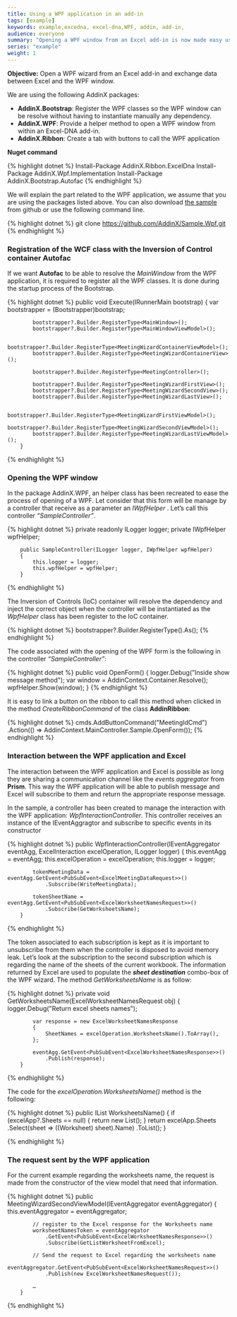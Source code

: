 ```yaml
---
title: Using a WPF application in an add-in
tags: [example]
keywords: example,excedna, excel-dna,WPF, addin, add-in, 
audience: everyone
summary: "Opening a WPF window from an Excel add-in is now made easy using our helper method." 
series: "example"
weight: 1
---
```


**Objective:** Open a WPF wizard from an Excel add-in and exchange data between Excel and the WPF window.

We are using the following AddinX packages:

*	**AddinX.Bootstrap**: Register the WPF classes so the WPF window can be resolve without having to instantiate manually any dependency.
*	**AddinX.WPF**: Provide a helper method to open a WPF window from within an Excel-DNA add-in.
*	**AddinX.Ribbon**: Create a tab with buttons to call the WPF application

**Nuget command**

{% highlight dotnet %}
Install-Package AddinX.Ribbon.ExcelDna
Install-Package AddinX.Wpf.Implementation
Install-Package AddinX.Bootstrap.Autofac
{% endhighlight %}

We will explain the part related to the WPF application, we assume that you are using the packages listed above. You can also download [the sample](https://github.com/AddinX/Sample.Wpf) from github or use the following command line.

{% highlight dotnet %}
git clone https://github.com/AddinX/Sample.Wpf.git
{% endhighlight %}

### Registration of the WCF class with the Inversion of Control container Autofac

If we want **Autofac** to be able to resolve the *MainWindow* from the WPF application, it is required to register all the WPF classes. It is done during the startup process of the Bootstrap.

{% highlight dotnet %}
        public void Execute(IRunnerMain bootstrap)
        {
            var bootstrapper = (Bootstrapper)bootstrap;
 
            bootstrapper?.Builder.RegisterType<MainWindow>();
            bootstrapper?.Builder.RegisterType<MainWindowViewModel>();
 
            bootstrapper?.Builder.RegisterType<MeetingWizardContainerViewModel>();
            bootstrapper?.Builder.RegisterType<MeetingWizardContainerView>();
 
            bootstrapper?.Builder.RegisterType<MeetingController>();
            
            bootstrapper?.Builder.RegisterType<MeetingWizardFirstView>();
            bootstrapper?.Builder.RegisterType<MeetingWizardSecondView>();
            bootstrapper?.Builder.RegisterType<MeetingWizardLastView>();
            
            bootstrapper?.Builder.RegisterType<MeetingWizardFirstViewModel>();
            bootstrapper?.Builder.RegisterType<MeetingWizardSecondViewModel>();
            bootstrapper?.Builder.RegisterType<MeetingWizardLastViewModel>();
        }
{% endhighlight %}

### Opening the WPF window

In the package AddinX.WPF, an helper class has been recreated to ease the process of opening of a WPF. Let consider that this form will be manage by a controller that receive as a parameter an *IWpfHelper* . Let’s call this controller *“SampleController”*.

{% highlight dotnet %}
        private readonly ILogger logger;
        private IWpfHelper wpfHelper;
 
        public SampleController(ILogger logger, IWpfHelper wpfHelper)
        {
            this.logger = logger;
            this.wpfHelper = wpfHelper;
        }
{% endhighlight %}

The Inversion of Controls (IoC) container will resolve the dependency and inject the correct object when the controller will be instantiated as the *WpfHelper* class has been register to the IoC container.

{% highlight dotnet %}
bootstrapper?.Builder.RegisterType<ExcelDnaWpfHelper>().As<IWpfHelper>();
{% endhighlight %}

The code associated with the opening of the WPF form is the following in the controller *“SampleController”*:

{% highlight dotnet %}
        public void OpenForm()
        {
            logger.Debug("Inside show message method");
            var window = AddinContext.Container.Resolve<MainWindow>();
            wpfHelper.Show(window);
        }
{% endhighlight %}

It is easy to link a button on the ribbon to call this method when clicked in the method *CreateRibbonCommand* of the class **AddinRibbon**:

{% highlight dotnet %}
       cmds.AddButtonCommand("MeetingIdCmd")            
               .Action(() => AddinContext.MainController.Sample.OpenForm());
{% endhighlight %}

### Interaction between the WPF application and Excel

The interaction between the WPF application and Excel is possible as long they are sharing a communication channel like the *events aggregator* from **Prism**. This way the WPF application will be able to publish message and Excel will subscribe to them and return the appropriate response message.

In the sample, a controller has been created to manage the interaction with the WPF application: *WpfInteractionController*.  This controller receives an instance of the IEventAggragtor and subscribe to specific events in its constructor 

{% highlight dotnet %}
        public WpfInteractionController(IEventAggregator eventAgg,
            ExcelInteraction excelOperation,
            ILogger logger)
        {
            this.eventAgg = eventAgg;
            this.excelOperation = excelOperation;
            this.logger = logger;
 
            tokenMeetingData = eventAgg.GetEvent<PubSubEvent<ExcelMeetingDataRequest>>()
                .Subscribe(WriteMeetingData);
 
            tokenSheetName = eventAgg.GetEvent<PubSubEvent<ExcelWorksheetNamesRequest>>()
                .Subscribe(GetWorksheetsName);
        }
{% endhighlight %}

The token associated to each subscription is kept as it is important to unsubscribe from them when the controller is disposed to avoid memory leak.
Let’s look at the subscription to the second subscription which is regarding the name of the sheets of the current workbook. The information returned by Excel are used to populate the ***sheet destination*** combo-box of the WPF wizard.
The method *GetWorksheetsName* is as follow:

{% highlight dotnet %}
        private void GetWorksheetsName(ExcelWorksheetNamesRequest obj)
        {
            logger.Debug("Return excel sheets names");
 
            var response = new ExcelWorksheetNamesResponse
            {
                SheetNames = excelOperation.WorksheetsName().ToArray(),
            };
 
            eventAgg.GetEvent<PubSubEvent<ExcelWorksheetNamesResponse>>()
                .Publish(response);
        }

{% endhighlight %}

The code for the *excelOperation.WorksheetsName()* method is the following:

{% highlight dotnet %}
        public IList<string> WorksheetsName()
        {
            if (excelApp?.Sheets == null)
            {
                return new List<string>();
            }
            return excelApp.Sheets
                .Select(sheet => ((Worksheet) sheet).Name)
                .ToList();
        }

{% endhighlight %}

### The request sent by the WPF application

For the current example regarding the worksheets name, the request is made from the constructor of the view model that need that information.

{% highlight dotnet %}
        public MeetingWizardSecondViewModel(IEventAggregator eventAggregator)
        {
            this.eventAggregator = eventAggregator;
 
            // register to the Excel response for the Worksheets name
            worksheetNamesToken = eventAggregator
                .GetEvent<PubSubEvent<ExcelWorksheetNamesResponse>>()
                .Subscribe(GetListWorksheetFromExcel);
 
            // Send the request to Excel regarding the worksheets name
            eventAggregator.GetEvent<PubSubEvent<ExcelWorksheetNamesRequest>>()
                .Publish(new ExcelWorksheetNamesRequest());
 
            …
        }
{% endhighlight %}


